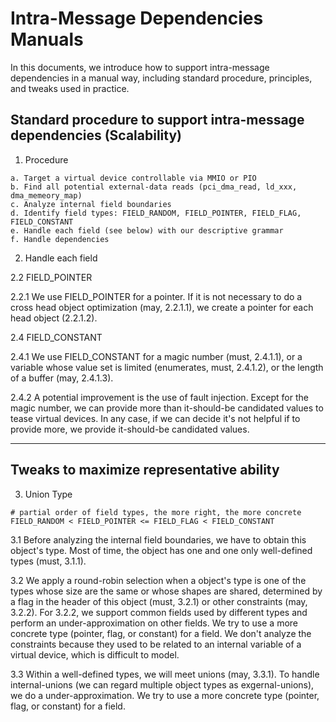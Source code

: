 # Intra-Message Dependencies Manuals

In this documents, we introduce how to support intra-message dependencies in a
manual way, including standard procedure, principles, and tweaks used in
practice.

## Standard procedure to support intra-message dependencies (Scalability)

1. Procedure

```
a. Target a virtual device controllable via MMIO or PIO
b. Find all potential external-data reads (pci_dma_read, ld_xxx, dma_memeory_map)
c. Analyze internal field boundaries
d. Identify field types: FIELD_RANDOM, FIELD_POINTER, FIELD_FLAG, FIELD_CONSTANT
e. Handle each field (see below) with our descriptive grammar
f. Handle dependencies
```

2. Handle each field

2.2 FIELD_POINTER

2.2.1 We use FIELD_POINTER for a pointer. If it is not necessary to do a cross
head object optimization (may, 2.2.1.1), we create a pointer for each head
object (2.2.1.2).

2.4 FIELD_CONSTANT

2.4.1 We use FIELD_CONSTANT for a magic number (must, 2.4.1.1), or a variable
whose value set is limited (enumerates, must, 2.4.1.2), or the length of a
buffer (may, 2.4.1.3).

2.4.2 A potential improvement is the use of fault injection. Except for the
magic number, we can provide more than it-should-be candidated values to tease
virtual devices. In any case, if we can decide it's not helpful if to provide
more, we provide it-should-be candidated values.

------------------------------

## Tweaks to maximize representative ability

3. Union Type

```
# partial order of field types, the more right, the more concrete
FIELD_RANDOM < FIELD_POINTER <= FIELD_FLAG < FIELD_CONSTANT
```

3.1 Before analyzing the internal field boundaries, we have to obtain this
object's type. Most of time, the object has one and one only well-defined types
(must, 3.1.1).

3.2 We apply a round-robin selection when a object's type is one of the types
whose size are the same or whose shapes are shared, determined by a flag in the
header of this object (must, 3.2.1) or other constraints (may, 3.2.2). For
3.2.2, we support common fields used by different types and perform an
under-approximation on other fields. We try to use a more concrete type
(pointer, flag, or constant) for a field. We don't analyze the constraints
because they used to be related to an internal variable of a virtual device,
which is difficult to model.

3.3 Within a well-defined types, we will meet unions (may, 3.3.1). To handle
internal-unions (we can regard multiple object types as exgernal-unions), we do
a under-approximation. We try to use a more concrete type (pointer, flag, or
constant) for a field.
